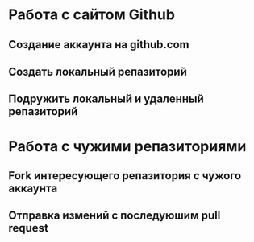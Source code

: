 # Работа с сайтом Github
## Создание аккаунта на github.com
## Создать локальный репазиторий
## Подружить локальный и удаленный репазиторий
 # Работа с чужими репазиториями
 ## Fork интересующего репазитория с чужого аккаунта
 ## Отправка измений с последуюшим pull request